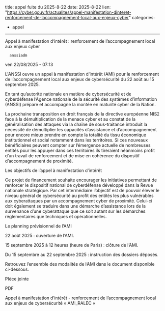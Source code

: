  
title: appel fuite du 2025-8-22
date: 2025-8-22
lien: "https://cyber.gouv.fr/actualites/appel-manifestation-dinteret-renforcement-de-laccompagnement-local-aux-enjeux-cyber"
categories:
  - appel
---

Appel à manifestation d‘intérêt : renforcement de l’accompagnement local aux enjeux cyber

            


      anssiadm
ven 22/08/2025 - 07:13

            
L'ANSSI ouvre un appel à manifestation d‘intérêt (AMI) pour le renforcement de l’accompagnement local aux enjeux de cybersécurité
du 22 août au 15 septembre 2025.

      
      

              
  

    

      
            
En tant qu’autorité nationale en matière de cybersécurité et de cyberdéfense
l’Agence nationale de la sécurité des systèmes d’information (ANSSI) prépare et accompagne la montée en maturité cyber de la Nation.

La prochaine transposition en droit français de la directive européenne NIS2
face à la démultiplication de la menace cyber et au constat de la généralisation des attaques via la chaîne de sous-traitance
introduit la nécessité de démultiplier les capacités d’assistance et d’accompagnement pour encore mieux prendre en compte la totalité du tissu économique
institutionnel et social
notamment dans les territoires. Si ces nouveaux bénéficiaires peuvent compter sur l’émergence actuelle de nombreuses entités pour les appuyer dans ces territoires
ils tireraient néanmoins profit d’un travail de renforcement et de mise en cohérence du dispositif d’accompagnement de proximité.

Les objectifs de l’appel à manifestation d’intérêt

Ce projet de financement souhaite encourager les initiatives permettant de renforcer le dispositif national de cyberdéfense développé dans la Revue nationale stratégique. Par cet intermédiaire
l’objectif est de pouvoir élever le niveau général de cybersécurité au profit des entités les plus vulnérables aux cyberattaques par un accompagnement cyber de proximité. Celui-ci doit également se traduire dans une démarche d’assistance lors de la survenance d’une cyberattaque que ce soit autant sur les démarches réglementaires que techniques et opérationnelles.

Le planning prévisionnel de l’AMI


22 août 2025 : ouverture de l’AMI.

15 septembre 2025 à 12 heures (heure de Paris) : clôture de l’AMI.

Du 15 septembre au 22 septembre 2025 : instruction des dossiers déposés.


Retrouvez l’ensemble des modalités de l’AMI dans le document disponible ci-dessous.


      
    

  


              
  

          
  

    
PIèce jointe

              



  
  
PDF

  
Appel à manifestation d'intérêt - renforcement de l’accompagnement local aux enjeux de cybersécurité « AMI_RALEC »

